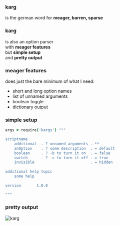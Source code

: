 ### karg

is the german word for **meager, barren, sparse**

### karg

is also an option parser  
with **meager features**  
but **simple setup**  
and **pretty output**

### meager features

does just the bare minimum of what I need:

- short and long option names
- list of unnamed arguments
- boolean toggle
- dictionary output

### simple setup

```coffee
args = require('kargs') """

scriptname
    additional  . ? unnamed arguments . **
    anOption    . ? some description  . = default
    boolean     . ? -b to turn it on  . = false
    switch      . ? -s to turn it off . = true
    invisible                         . = hidden
    
additional help topic
    some help
    
version       1.0.0

"""
``` 

### pretty output

![karg](https://raw.githubusercontent.com/monsterkodi/karg/master/karg.png)
